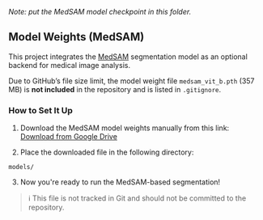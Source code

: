*Note: put the MedSAM model checkpoint in this folder.*

## Model Weights (MedSAM)

This project integrates the [MedSAM](https://github.com/bowang-lab/MedSAM) segmentation model as an optional backend for medical image analysis.

Due to GitHub’s file size limit, the model weight file `medsam_vit_b.pth` (357 MB) is **not included** in the repository and is listed in `.gitignore`.

### How to Set It Up

1. Download the MedSAM model weights manually from this link:  
   [Download from Google Drive](https://drive.google.com/drive/folders/1mZpTaCjz7Vq77XAVeQzgISPXVfnLAOAK?usp=sharing)

2. Place the downloaded file in the following directory:

```
models/
```

3. Now you're ready to run the MedSAM-based segmentation!

> ℹ️ This file is not tracked in Git and should not be committed to the repository.
